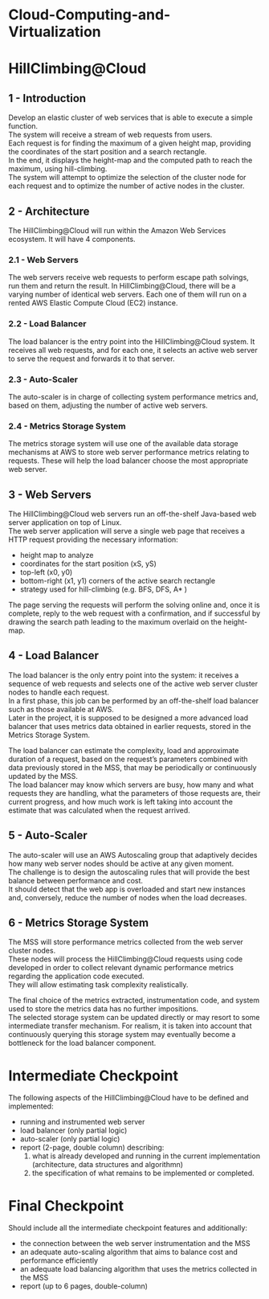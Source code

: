 # Cloud-Computing-and-Virtualization

# HillClimbing@Cloud



## 1 - Introduction

Develop an elastic cluster of web services that is able to execute a simple function.  
The system will receive a stream of web requests from users.  
Each request is for finding the maximum of a given height map, providing the coordinates of the start position and a search rectangle.  
In the end, it displays the height-map and the computed path to reach the maximum, using hill-climbing.  
The system will attempt to optimize the selection of the cluster node for each request and to optimize the number of active nodes in the cluster.



## 2 - Architecture

The HillClimbing@Cloud will run within the Amazon Web Services ecosystem. It will have 4 components.


### 2.1 - Web Servers

The web servers receive web requests to perform escape path solvings, run them and return the result. In HillClimbing@Cloud, there will be a varying number of identical web servers. Each one of them will run on a rented AWS Elastic Compute Cloud (EC2) instance.


### 2.2 - Load Balancer

The load balancer is the entry point into the HillClimbing@Cloud system. It receives all web requests, and for each one, it selects an active web server to serve the request and forwards it to that server.


### 2.3 - Auto-Scaler

The auto-scaler is in charge of collecting system performance metrics and, based on them, adjusting the number of active web servers.


### 2.4 - Metrics Storage System

The metrics storage system will use one of the available data storage mechanisms at AWS to store web server performance metrics relating to requests. These will help the load balancer choose the most appropriate web server.



## 3 - Web Servers

The HillClimbing@Cloud web servers run an off-the-shelf Java-based web server application on top of Linux.  
The web server application will serve a single web page that receives a HTTP request providing the necessary information:  

- height map to analyze
- coordinates for the start position (xS, yS)
- top-left (x0, y0) 
- bottom-right (x1, y1) corners of the active search rectangle
- strategy used for hill-climbing (e.g. BFS, DFS, A* )

The page serving the requests will perform the solving online and, once it is complete, reply to the web request with a confirmation, and if successful by drawing the search path leading to the maximum overlaid on the height-map.



## 4 - Load Balancer

The load balancer is the only entry point into the system: it receives a sequence of web requests and selects one of the active web server cluster nodes to handle each request.  
In a first phase, this job can be performed by an off-the-shelf load balancer such as those available at AWS.  
Later in the project, it is supposed to be designed a more advanced load balancer that uses metrics data obtained in earlier requests, stored in the Metrics Storage System.  

The load balancer can estimate the complexity, load and approximate duration of a request, based on the request’s parameters combined with data previously stored in the MSS, that may be periodically or continuously updated by the MSS.   
The load balancer may know which servers are busy, how many and what requests they are  handling, what the parameters of those requests are, their current progress, and how much work is left taking into account the estimate that was calculated when the request arrived.  



## 5 - Auto-Scaler

The auto-scaler will use an AWS Autoscaling group that adaptively decides how many web server nodes should be active at any given moment.  
The challenge is to design the autoscaling rules that will provide the best balance between performance and cost.  
It should detect that the web app is overloaded and start new instances and, conversely, reduce the number of nodes when the load decreases.  



## 6 - Metrics Storage System

The MSS will store performance metrics collected from the web server cluster nodes.  
These nodes will process the HillClimbing@Cloud requests using code developed in order to collect relevant dynamic performance metrics regarding the application code executed.  
They will allow estimating task complexity realistically.

The final choice of the metrics extracted, instrumentation code, and system used to store the metrics data has no further impositions.  
The selected storage system can be updated directly or may resort to some intermediate transfer mechanism. For realism, it is taken into account that continuously querying this storage system may eventually become a bottleneck for the load balancer component.  




# Intermediate Checkpoint

The following aspects of the HillClimbing@Cloud have to be defined and implemented:
- running and instrumented web server
- load balancer (only partial logic)
- auto-scaler (only partial logic)
- report (2-page, double column) describing:
	1. what is already developed and running in the current implementation (architecture, data structures and algorithmn)
	2. the specification of what remains to be implemented or completed.



# Final Checkpoint

Should include all the intermediate checkpoint features and additionally:
- the connection between the web server instrumentation and the MSS
- an adequate auto-scaling algorithm that aims to balance cost and performance efficiently
- an adequate load balancing algorithm that uses the metrics collected in the MSS
- report (up to 6 pages, double-column)

